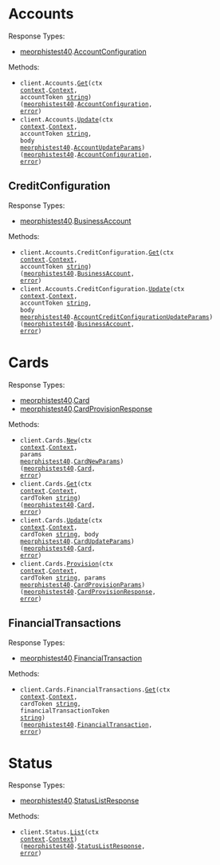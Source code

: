 # Accounts

Response Types:

- <a href="https://pkg.go.dev/github.com/meorphis/test-repo-15">meorphistest40</a>.<a href="https://pkg.go.dev/github.com/meorphis/test-repo-15#AccountConfiguration">AccountConfiguration</a>

Methods:

- <code title="get /accounts/{account_token}">client.Accounts.<a href="https://pkg.go.dev/github.com/meorphis/test-repo-15#AccountService.Get">Get</a>(ctx <a href="https://pkg.go.dev/context">context</a>.<a href="https://pkg.go.dev/context#Context">Context</a>, accountToken <a href="https://pkg.go.dev/builtin#string">string</a>) (<a href="https://pkg.go.dev/github.com/meorphis/test-repo-15">meorphistest40</a>.<a href="https://pkg.go.dev/github.com/meorphis/test-repo-15#AccountConfiguration">AccountConfiguration</a>, <a href="https://pkg.go.dev/builtin#error">error</a>)</code>
- <code title="patch /accounts/{account_token}">client.Accounts.<a href="https://pkg.go.dev/github.com/meorphis/test-repo-15#AccountService.Update">Update</a>(ctx <a href="https://pkg.go.dev/context">context</a>.<a href="https://pkg.go.dev/context#Context">Context</a>, accountToken <a href="https://pkg.go.dev/builtin#string">string</a>, body <a href="https://pkg.go.dev/github.com/meorphis/test-repo-15">meorphistest40</a>.<a href="https://pkg.go.dev/github.com/meorphis/test-repo-15#AccountUpdateParams">AccountUpdateParams</a>) (<a href="https://pkg.go.dev/github.com/meorphis/test-repo-15">meorphistest40</a>.<a href="https://pkg.go.dev/github.com/meorphis/test-repo-15#AccountConfiguration">AccountConfiguration</a>, <a href="https://pkg.go.dev/builtin#error">error</a>)</code>

## CreditConfiguration

Response Types:

- <a href="https://pkg.go.dev/github.com/meorphis/test-repo-15">meorphistest40</a>.<a href="https://pkg.go.dev/github.com/meorphis/test-repo-15#BusinessAccount">BusinessAccount</a>

Methods:

- <code title="get /accounts/{account_token}/credit_configuration">client.Accounts.CreditConfiguration.<a href="https://pkg.go.dev/github.com/meorphis/test-repo-15#AccountCreditConfigurationService.Get">Get</a>(ctx <a href="https://pkg.go.dev/context">context</a>.<a href="https://pkg.go.dev/context#Context">Context</a>, accountToken <a href="https://pkg.go.dev/builtin#string">string</a>) (<a href="https://pkg.go.dev/github.com/meorphis/test-repo-15">meorphistest40</a>.<a href="https://pkg.go.dev/github.com/meorphis/test-repo-15#BusinessAccount">BusinessAccount</a>, <a href="https://pkg.go.dev/builtin#error">error</a>)</code>
- <code title="patch /accounts/{account_token}/credit_configuration">client.Accounts.CreditConfiguration.<a href="https://pkg.go.dev/github.com/meorphis/test-repo-15#AccountCreditConfigurationService.Update">Update</a>(ctx <a href="https://pkg.go.dev/context">context</a>.<a href="https://pkg.go.dev/context#Context">Context</a>, accountToken <a href="https://pkg.go.dev/builtin#string">string</a>, body <a href="https://pkg.go.dev/github.com/meorphis/test-repo-15">meorphistest40</a>.<a href="https://pkg.go.dev/github.com/meorphis/test-repo-15#AccountCreditConfigurationUpdateParams">AccountCreditConfigurationUpdateParams</a>) (<a href="https://pkg.go.dev/github.com/meorphis/test-repo-15">meorphistest40</a>.<a href="https://pkg.go.dev/github.com/meorphis/test-repo-15#BusinessAccount">BusinessAccount</a>, <a href="https://pkg.go.dev/builtin#error">error</a>)</code>

# Cards

Response Types:

- <a href="https://pkg.go.dev/github.com/meorphis/test-repo-15">meorphistest40</a>.<a href="https://pkg.go.dev/github.com/meorphis/test-repo-15#Card">Card</a>
- <a href="https://pkg.go.dev/github.com/meorphis/test-repo-15">meorphistest40</a>.<a href="https://pkg.go.dev/github.com/meorphis/test-repo-15#CardProvisionResponse">CardProvisionResponse</a>

Methods:

- <code title="post /cards">client.Cards.<a href="https://pkg.go.dev/github.com/meorphis/test-repo-15#CardService.New">New</a>(ctx <a href="https://pkg.go.dev/context">context</a>.<a href="https://pkg.go.dev/context#Context">Context</a>, params <a href="https://pkg.go.dev/github.com/meorphis/test-repo-15">meorphistest40</a>.<a href="https://pkg.go.dev/github.com/meorphis/test-repo-15#CardNewParams">CardNewParams</a>) (<a href="https://pkg.go.dev/github.com/meorphis/test-repo-15">meorphistest40</a>.<a href="https://pkg.go.dev/github.com/meorphis/test-repo-15#Card">Card</a>, <a href="https://pkg.go.dev/builtin#error">error</a>)</code>
- <code title="get /cards/{card_token}">client.Cards.<a href="https://pkg.go.dev/github.com/meorphis/test-repo-15#CardService.Get">Get</a>(ctx <a href="https://pkg.go.dev/context">context</a>.<a href="https://pkg.go.dev/context#Context">Context</a>, cardToken <a href="https://pkg.go.dev/builtin#string">string</a>) (<a href="https://pkg.go.dev/github.com/meorphis/test-repo-15">meorphistest40</a>.<a href="https://pkg.go.dev/github.com/meorphis/test-repo-15#Card">Card</a>, <a href="https://pkg.go.dev/builtin#error">error</a>)</code>
- <code title="patch /cards/{card_token}">client.Cards.<a href="https://pkg.go.dev/github.com/meorphis/test-repo-15#CardService.Update">Update</a>(ctx <a href="https://pkg.go.dev/context">context</a>.<a href="https://pkg.go.dev/context#Context">Context</a>, cardToken <a href="https://pkg.go.dev/builtin#string">string</a>, body <a href="https://pkg.go.dev/github.com/meorphis/test-repo-15">meorphistest40</a>.<a href="https://pkg.go.dev/github.com/meorphis/test-repo-15#CardUpdateParams">CardUpdateParams</a>) (<a href="https://pkg.go.dev/github.com/meorphis/test-repo-15">meorphistest40</a>.<a href="https://pkg.go.dev/github.com/meorphis/test-repo-15#Card">Card</a>, <a href="https://pkg.go.dev/builtin#error">error</a>)</code>
- <code title="post /cards/{card_token}/provision">client.Cards.<a href="https://pkg.go.dev/github.com/meorphis/test-repo-15#CardService.Provision">Provision</a>(ctx <a href="https://pkg.go.dev/context">context</a>.<a href="https://pkg.go.dev/context#Context">Context</a>, cardToken <a href="https://pkg.go.dev/builtin#string">string</a>, params <a href="https://pkg.go.dev/github.com/meorphis/test-repo-15">meorphistest40</a>.<a href="https://pkg.go.dev/github.com/meorphis/test-repo-15#CardProvisionParams">CardProvisionParams</a>) (<a href="https://pkg.go.dev/github.com/meorphis/test-repo-15">meorphistest40</a>.<a href="https://pkg.go.dev/github.com/meorphis/test-repo-15#CardProvisionResponse">CardProvisionResponse</a>, <a href="https://pkg.go.dev/builtin#error">error</a>)</code>

## FinancialTransactions

Response Types:

- <a href="https://pkg.go.dev/github.com/meorphis/test-repo-15">meorphistest40</a>.<a href="https://pkg.go.dev/github.com/meorphis/test-repo-15#FinancialTransaction">FinancialTransaction</a>

Methods:

- <code title="get /cards/{card_token}/financial_transactions/{financial_transaction_token}">client.Cards.FinancialTransactions.<a href="https://pkg.go.dev/github.com/meorphis/test-repo-15#CardFinancialTransactionService.Get">Get</a>(ctx <a href="https://pkg.go.dev/context">context</a>.<a href="https://pkg.go.dev/context#Context">Context</a>, cardToken <a href="https://pkg.go.dev/builtin#string">string</a>, financialTransactionToken <a href="https://pkg.go.dev/builtin#string">string</a>) (<a href="https://pkg.go.dev/github.com/meorphis/test-repo-15">meorphistest40</a>.<a href="https://pkg.go.dev/github.com/meorphis/test-repo-15#FinancialTransaction">FinancialTransaction</a>, <a href="https://pkg.go.dev/builtin#error">error</a>)</code>

# Status

Response Types:

- <a href="https://pkg.go.dev/github.com/meorphis/test-repo-15">meorphistest40</a>.<a href="https://pkg.go.dev/github.com/meorphis/test-repo-15#StatusListResponse">StatusListResponse</a>

Methods:

- <code title="get /status">client.Status.<a href="https://pkg.go.dev/github.com/meorphis/test-repo-15#StatusService.List">List</a>(ctx <a href="https://pkg.go.dev/context">context</a>.<a href="https://pkg.go.dev/context#Context">Context</a>) (<a href="https://pkg.go.dev/github.com/meorphis/test-repo-15">meorphistest40</a>.<a href="https://pkg.go.dev/github.com/meorphis/test-repo-15#StatusListResponse">StatusListResponse</a>, <a href="https://pkg.go.dev/builtin#error">error</a>)</code>
